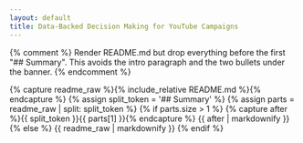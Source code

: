 ```yaml
---
layout: default
title: Data-Backed Decision Making for YouTube Campaigns
---
```


{% comment %}
Render README.md but drop everything before the first "## Summary".
This avoids the intro paragraph and the two bullets under the banner.
{% endcomment %}

{% capture readme_raw %}{% include_relative README.md %}{% endcapture %}
{% assign split_token = '## Summary' %}
{% assign parts = readme_raw | split: split_token %}
{% if parts.size > 1 %}
  {% capture after %}{{ split_token }}{{ parts[1] }}{% endcapture %}
  {{ after | markdownify }}
{% else %}
  {{ readme_raw | markdownify }}
{% endif %}
